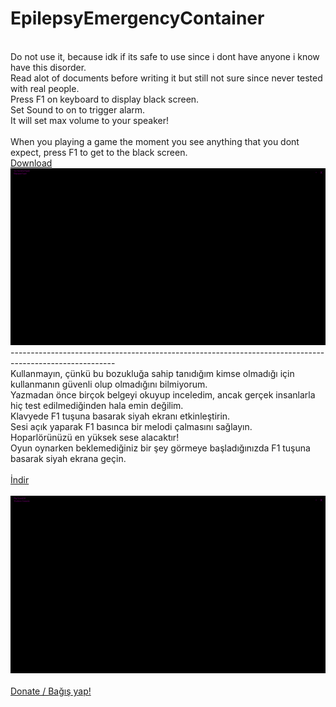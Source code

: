 # EpilepsyEmergencyContainer
<br> Do not use it, because idk if its safe to use since i dont have anyone i know have this disorder.
<br> Read alot of documents before writing it but still not sure since never tested with real people.
<br> Press F1 on keyboard to display black screen. 
<br> Set Sound to on to trigger alarm. 
<br> It will set max volume to your speaker!
<br>
<br> When you playing a game the moment you see anything that you dont expect, press F1 to get to the black screen.
<br><a href="https://github.com/ny4rlk0/EpilepsyEmergencyContainer/releases/download/EpilepsyEmergencyContainer_1_0/Epilepsy_Emergency_Block_Release.exe">Download</a>
<br><img src="2.png">
<br>--------------------------------------------------------------------------------------------------------
<br> Kullanmayın, çünkü bu bozukluğa sahip tanıdığım kimse olmadığı için kullanmanın güvenli olup olmadığını bilmiyorum.
<br> Yazmadan önce birçok belgeyi okuyup inceledim, ancak gerçek insanlarla hiç test edilmediğinden hala emin değilim.
<br> Klavyede F1 tuşuna basarak siyah ekranı etkinleştirin. 
<br> Sesi açık yaparak F1 basınca bir melodi çalmasını sağlayın. 
<br> Hoparlörünüzü en yüksek sese alacaktır!
<br> Oyun oynarken beklemediğiniz bir şey görmeye başladığınızda F1 tuşuna basarak siyah ekrana geçin.
<br>
<br><a href="https://github.com/ny4rlk0/EpilepsyEmergencyContainer/releases/download/EpilepsyEmergencyContainer_1_0/Epilepsy_Emergency_Block_Release.exe">İndir</a>
<br>
<br><img src="1.png">
<br>
<br><a href="https://patreon.com/nyarlko">Donate / Bağış yap!</a>